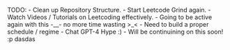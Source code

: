 TODO:
    - Clean up Repository Structure.
    - Start Leetcode Grind again.
    - Watch Videos / Tutorials on Leetcoding effectively.
    - Going to be active again with this -__- no more time wasting >_<
    - Need to build a proper schedule / regime
    - Chat GPT-4 Hype :)
    - Will be continuining on this soon! :p 
    dasdas